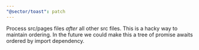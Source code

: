 ```yaml
---
"@sector/toast": patch
---
```


Process src/pages files _after_ all other src files. This is a hacky way to
maintain ordering. In the future we could make this a tree of promise awaits
ordered by import dependency.

